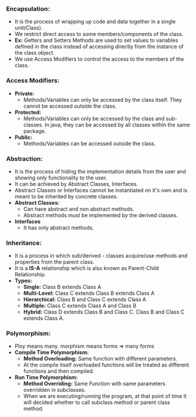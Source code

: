 
### Encapsulation:
- It is the process of wrapping up code and data together in a single unit(Class).
- We restrict direct access to some members/components of the class.
- **Ex:** Getters and Setters Methods are used to set values to variables defined in the class instead of accessing directly from the instance of the class object.
- We use Access Modifiers to control the access to the members of the class.

### Access Modifiers: 
- **Private:**
	- Methods/Variables can only be accessed by the class itself. They cannot be accessed outside the class.
- **Protected:**
	- Methods/Variables can only be accessed by the class and sub-classes. In java, they can be accessed by all classes within the same package.
- **Public:**
	- Methods/Variables can be accessed outside the class.

### Abstraction:
- It is the process of hiding the implementation details from the user and showing only functionality to the user.
- It can be achieved by Abstract Classes, Interfaces.
- Abstract Classes or Interfaces cannot be instantiated on it's own and is meant to be inherited by concrete classes.
- **Abstract Classes:**
	- Can have abstract and non abstract methods.
	- Abstract methods must be implemented by the derived classes.
- **Interfaces**
	- It has only abstract methods.

### Inheritance:
- It is a process in which sub/derived - classes acquire/use methods and properties from the parent class.
- It is a **IS-A** relationship which is also known as Parent-Child Relationship.
- **Types:**
	- **Single:** Class B extends Class A
	- **Multi-Level:** Class C extends Class B extends Class A
	- **Hierarchical:** Class B and Class C extends Class A
	- **Multiple:** Class C extends Class A and Class B
	- **Hybrid:** Class D extends Class B and Class C. Class B and Class C extends Class A.

### Polymorphism:
- Ploy means many. morphism means forms => many forms
- **Compile Time Polymorphism:**
	- **Method Overloading:** Same function with different parameters.
	- At the compile itself overloaded functions will be treated as different functions and then compiled.
- **Run Time Polymorphism:**
	- **Method Overriding:** Same Function with same parameters overridden in subclasses.
	- When we are executing/running the program, at that point of time it will decided whether to call subclass method or parent class method.



